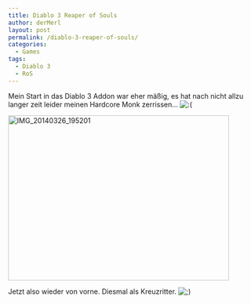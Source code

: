 ```yaml
---
title: Diablo 3 Reaper of Souls
author: derMerl
layout: post
permalink: /diablo-3-reaper-of-souls/
categories:
  - Games
tags:
  - Diablo 3
  - RoS
---
```

Mein Start in das Diablo 3 Addon war eher mäßig, es hat nach nicht allzu langer zeit leider meinen Hardcore Monk zerrissen&#8230; <img src="http://www.sysdump.de/wp-includes/images/smilies/icon_sad.gif" alt=":(" class="wp-smiley" />

[<img class="aligncenter size-large wp-image-515" alt="IMG_20140326_195201" src="http://www.sysdump.de/wp-content/uploads/2014/03/IMG_20140326_195201-1024x768.jpg" width="450" height="337" />][1]

Jetzt also wieder von vorne. Diesmal als Kreuzritter. <img src="http://www.sysdump.de/wp-includes/images/smilies/icon_wink.gif" alt=";)" class="wp-smiley" />

 [1]: http://www.sysdump.de/wp-content/uploads/2014/03/IMG_20140326_195201.jpg
